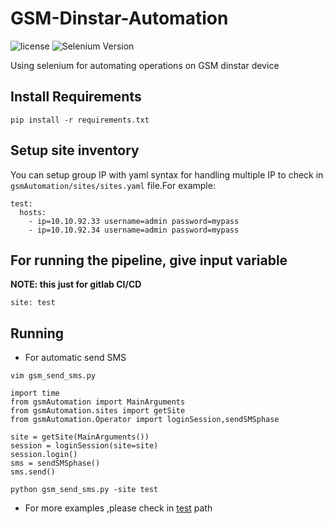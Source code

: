 # GSM-Dinstar-Automation
![license](https://img.shields.io/github/license/mach1el/GSM-Dinstar-Automation?color=purple&logoColor=orange&style=plastic)
![Selenium Version](https://img.shields.io/badge/Selenium-ver.4.2.0-orange)

Using selenium for automating operations on GSM dinstar device

## Install Requirements
    pip install -r requirements.txt
    
## Setup site inventory
You can setup group IP with yaml syntax for handling multiple IP to check in `gsmAutomation/sites/sites.yaml` file.For example:

    test:
      hosts:
        - ip=10.10.92.33 username=admin password=mypass
        - ip=10.10.92.34 username=admin password=mypass

## For running the pipeline, give input variable
**NOTE: this just for gitlab CI/CD**

    site: test
    
## Running
* For automatic send SMS

`vim gsm_send_sms.py`
```
import time
from gsmAutomation import MainArguments
from gsmAutomation.sites import getSite
from gsmAutomation.Operator import loginSession,sendSMSphase

site = getSite(MainArguments())
session = loginSession(site=site)
session.login()
sms = sendSMSphase()
sms.send()
```
`python gsm_send_sms.py -site test`
* For more examples ,please check in [test](https://github.com/mach1el/GSM-Dinstar-Automation/tree/master/gsmAutomation/test) path
